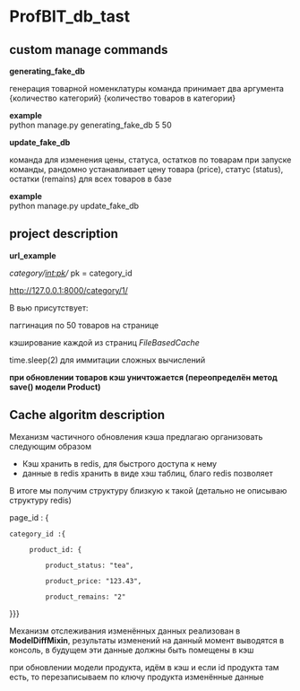 # ProfBIT_db_tast

## custom manage commands

**generating_fake_db**

генерация товарной номенклатуры
команда принимает два аргумента {количество категорий} {количество товаров в категории}

**example**  
python manage.py generating_fake_db 5 50


**update_fake_db**

команда для изменения цены, статуса, остатков по товарам
при запуске команды, рандомно устанавливает цену товара (price), статус (status), остатки (remains) для всех товаров в базе

**example**  
python manage.py update_fake_db

## project description

**url_example**

*category/<int:pk>/*     pk = category_id

http://127.0.0.1:8000/category/1/

В вью присутствует:

паггинация по 50 товаров на странице

кэширование каждой из страниц *FileBasedCache*

time.sleep(2) для иммитации сложных вычислений

**при обновлении товаров кэш уничтожается (переопределён метод save() модели Product)**


## Cache algoritm description
Механизм частичного обновления кэша предлагаю организовать следующим образом

- Кэш хранить в redis, для быстрого доступа к нему
- данные в redis хранить в виде хэш таблиц, благо redis позволяет

В итоге мы получим структуру близкую к такой (детально не описываю структуру redis)

page_id : {

    category_id :{
    
         product_id: {
         
             product_status: "tea",
             
             product_price: "123.43",
             
             product_remains: "2"
             
}}}

Механизм отслеживания изменённых данных реализован в **ModelDiffMixin**, результаты изменений на данный момент выводятся в консоль, в будущем эти данные должны быть помещены в кэш

при обновлении модели продукта, идём в кэш и если id продукта там есть, то перезаписываем по ключу продукта изменённые данные











